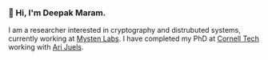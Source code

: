 ### 👋 Hi, I'm Deepak Maram. 

I am a researcher interested in cryptography and distrubuted systems, currently working at [Mysten Labs](https://mystenlabs.com/). I have completed my PhD at [Cornell Tech](https://tech.cornell.edu/) working with [Ari Juels](https://www.arijuels.com/).

<!--
**mskd12/mskd12** is a ✨ _special_ ✨ repository because its `README.md` (this file) appears on your GitHub profile.

Here are some ideas to get you started:

- 🔭 I’m currently working on ...
- 🌱 I’m currently learning ...
- 👯 I’m looking to collaborate on ...
- 🤔 I’m looking for help with ...
- 💬 Ask me about ...
- 📫 How to reach me: ...
- 😄 Pronouns: ...
- ⚡ Fun fact: ...
-->
